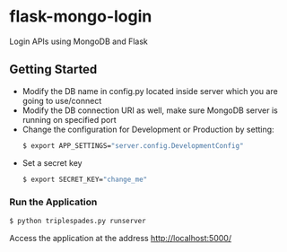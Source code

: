 # flask-mongo-login
Login APIs using MongoDB and Flask

## Getting Started
- Modify the DB name in config.py located inside server which you are going to use/connect
- Modify the DB connection URI as well, make sure MongoDB server is running on specified port
- Change the configuration for Development or Production by setting:
  ```sh
  $ export APP_SETTINGS="server.config.DevelopmentConfig"
  ```
- Set a secret key
  ```sh
  $ export SECRET_KEY="change_me"
  ```
  
### Run the Application
```sh
$ python triplespades.py runserver
```

Access the application at the address [http://localhost:5000/](http://localhost:5000/)
